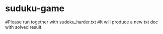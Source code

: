 # suduku-game
#Please run together with sudoku_harder.txt
#It will produce a new txt doc with solved result.